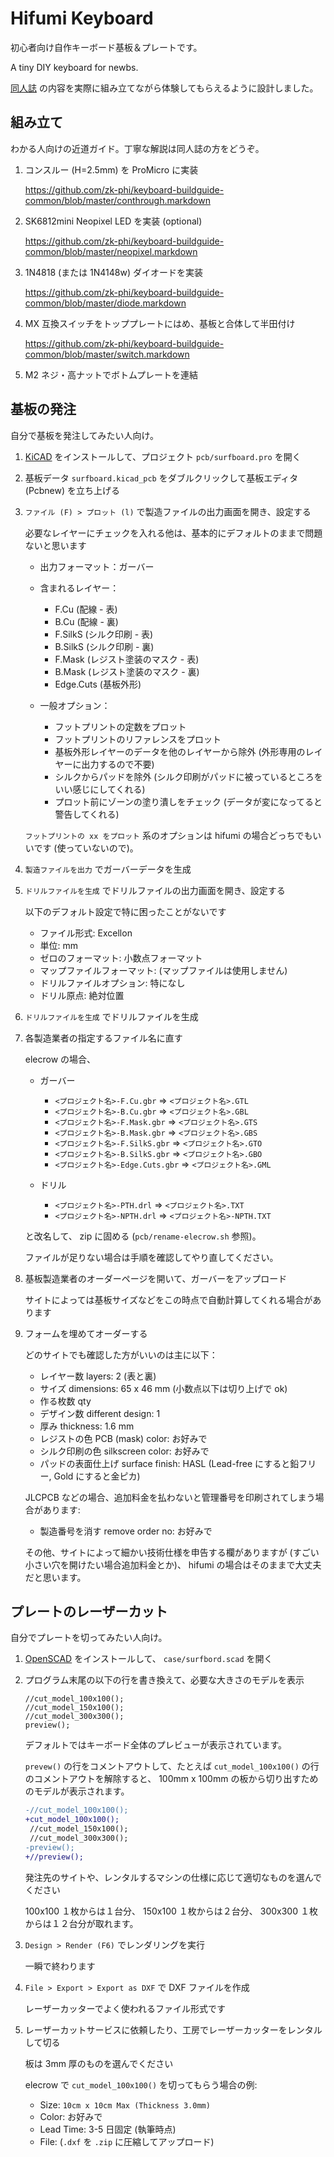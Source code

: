 # Hifumi Keyboard

初心者向け自作キーボード基板＆プレートです。

A tiny DIY keyboard for newbs.

[同人誌](https://riconken.bitbucket.io/hifumi/) の内容を実際に組み立てながら体験してもらえるように設計しました。

## 組み立て

わかる人向けの近道ガイド。丁寧な解説は同人誌の方をどうぞ。

1. コンスルー (H=2.5mm) を ProMicro に実装

   https://github.com/zk-phi/keyboard-buildguide-common/blob/master/conthrough.markdown

2. SK6812mini Neopixel LED を実装 (optional)

   https://github.com/zk-phi/keyboard-buildguide-common/blob/master/neopixel.markdown

3. 1N4818 (または 1N4148w) ダイオードを実装

   https://github.com/zk-phi/keyboard-buildguide-common/blob/master/diode.markdown

4. MX 互換スイッチをトッププレートにはめ、基板と合体して半田付け

   https://github.com/zk-phi/keyboard-buildguide-common/blob/master/switch.markdown

5. M2 ネジ・高ナットでボトムプレートを連結

## 基板の発注

自分で基板を発注してみたい人向け。

1. [KiCAD](https://kicad.org/) をインストールして、プロジェクト `pcb/surfboard.pro` を開く

2. 基板データ `surfboard.kicad_pcb` をダブルクリックして基板エディタ (Pcbnew) を立ち上げる

3. `ファイル (F) > プロット (l)` で製造ファイルの出力画面を開き、設定する

   必要なレイヤーにチェックを入れる他は、基本的にデフォルトのままで問題ないと思います

   - 出力フォーマット：ガーバー

   - 含まれるレイヤー：
     - F.Cu (配線 - 表)
     - B.Cu (配線 - 裏)
     - F.SilkS (シルク印刷 - 表)
     - B.SilkS (シルク印刷 - 裏)
     - F.Mask (レジスト塗装のマスク - 表)
     - B.Mask (レジスト塗装のマスク - 裏)
     - Edge.Cuts (基板外形)

   - 一般オプション：
     - フットプリントの定数をプロット
     - フットプリントのリファレンスをプロット
     - 基板外形レイヤーのデータを他のレイヤーから除外 (外形専用のレイヤーに出力するので不要)
     - シルクからパッドを除外 (シルク印刷がパッドに被っているところをいい感じにしてくれる)
     - プロット前にゾーンの塗り潰しをチェック (データが変になってると警告してくれる)

   `フットプリントの xx をプロット` 系のオプションは hifumi の場合どっちでもいいです (使っていないので)。

4. `製造ファイルを出力` でガーバーデータを生成

5. `ドリルファイルを生成` でドリルファイルの出力画面を開き、設定する

   以下のデフォルト設定で特に困ったことがないです

   - ファイル形式: Excellon
   - 単位:  mm
   - ゼロのフォーマット: 小数点フォーマット
   - マップファイルフォーマット: (マップファイルは使用しません)
   - ドリルファイルオプション: 特になし
   - ドリル原点: 絶対位置

6. `ドリルファイルを生成` でドリルファイルを生成

7. 各製造業者の指定するファイル名に直す

   elecrow の場合、

   - ガーバー
     - `<プロジェクト名>-F.Cu.gbr` => `<プロジェクト名>.GTL`
     - `<プロジェクト名>-B.Cu.gbr` => `<プロジェクト名>.GBL`
     - `<プロジェクト名>-F.Mask.gbr` => `<プロジェクト名>.GTS`
     - `<プロジェクト名>-B.Mask.gbr` => `<プロジェクト名>.GBS`
     - `<プロジェクト名>-F.SilkS.gbr` => `<プロジェクト名>.GTO`
     - `<プロジェクト名>-B.SilkS.gbr` => `<プロジェクト名>.GBO`
     - `<プロジェクト名>-Edge.Cuts.gbr` => `<プロジェクト名>.GML`

   - ドリル
     - `<プロジェクト名>-PTH.drl` => `<プロジェクト名>.TXT`
     - `<プロジェクト名>-NPTH.drl` => `<プロジェクト名>-NPTH.TXT`

   と改名して、 zip に固める (`pcb/rename-elecrow.sh` 参照)。

   ファイルが足りない場合は手順を確認してやり直してください。

8. 基板製造業者のオーダーページを開いて、ガーバーをアップロード

   サイトによっては基板サイズなどをこの時点で自動計算してくれる場合があります

9. フォームを埋めてオーダーする

   どのサイトでも確認した方がいいのは主に以下：

   - レイヤー数 layers: 2 (表と裏)
   - サイズ dimensions: 65 x 46 mm (小数点以下は切り上げで ok)
   - 作る枚数 qty
   - デザイン数 different design: 1
   - 厚み thickness: 1.6 mm
   - レジストの色 PCB (mask) color: お好みで
   - シルク印刷の色 silkscreen color: お好みで
   - パッドの表面仕上げ surface finish: HASL (Lead-free にすると鉛フリー, Gold にすると金ピカ)

   JLCPCB などの場合、追加料金を払わないと管理番号を印刷されてしまう場合があります:

   - 製造番号を消す remove order no: お好みで

   その他、サイトによって細かい技術仕様を申告する欄がありますが (すごい小さい穴を開けたい場合追加料金とか)、 hifumi の場合はそのままで大丈夫だと思います。

## プレートのレーザーカット

自分でプレートを切ってみたい人向け。

1. [OpenSCAD](https://www.openscad.org/) をインストールして、 `case/surfbord.scad` を開く

2. プログラム末尾の以下の行を書き換えて、必要な大きさのモデルを表示

   ```scad
   //cut_model_100x100();
   //cut_model_150x100();
   //cut_model_300x300();
   preview();
   ```

   デフォルトではキーボード全体のプレビューが表示されています。

   `prevew()` の行をコメントアウトして、たとえば `cut_model_100x100()` の行のコメントアウトを解除すると、 100mm x 100mm の板から切り出すためのモデルが表示されます。

   ```diff
   -//cut_model_100x100();
   +cut_model_100x100();
    //cut_model_150x100();
    //cut_model_300x300();
   -preview();
   +//preview();
   ```

   発注先のサイトや、レンタルするマシンの仕様に応じて適切なものを選んでください

   100x100 １枚からは１台分、 150x100 １枚からは２台分、 300x300 １枚からは１２台分が取れます。

3. `Design > Render (F6)` でレンダリングを実行

   一瞬で終わります

4. `File > Export > Export as DXF` で DXF ファイルを作成

   レーザーカッターでよく使われるファイル形式です

5. レーザーカットサービスに依頼したり、工房でレーザーカッターをレンタルして切る

   板は 3mm 厚のものを選んでください

   elecrow で `cut_model_100x100()` を切ってもらう場合の例:

   - Size: `10cm x 10cm Max (Thickness 3.0mm)`
   - Color: お好みで
   - Lead Time: 3-5 日固定 (執筆時点)
   - File: (`.dxf` を `.zip` に圧縮してアップロード)
